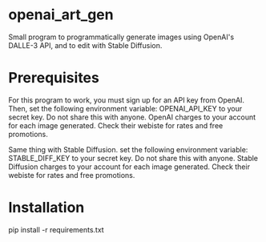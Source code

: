 # openai_art_gen
Small program to programmatically generate images using OpenAI's DALLE-3 API, and to edit with Stable Diffusion.

# Prerequisites
For this program to work, you must sign up for an API key from OpenAI.
Then, set the following environment variable:
OPENAI_API_KEY
to your secret key. Do not share this with anyone.
OpenAI charges to your account for each image generated. Check their webiste for rates and free promotions.

Same thing with Stable Diffusion.
set the following environment variable:
STABLE_DIFF_KEY
to your secret key. Do not share this with anyone.
Stable Diffusion charges to your account for each image generated. Check their webiste for rates and free promotions.

# Installation
pip install -r requirements.txt

